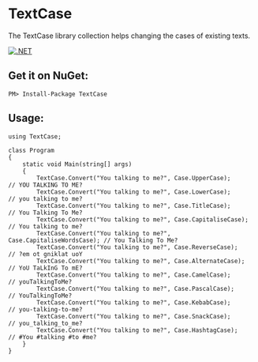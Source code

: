 # TextCase

The TextCase library collection helps changing the cases of existing texts.

[![.NET](https://github.com/ottorinobruni/TextCase/actions/workflows/textcase-tests.yml/badge.svg)](https://github.com/ottorinobruni/TextCase/actions/workflows/textcase-tests.yml)

## Get it on NuGet:

```cscharp
PM> Install-Package TextCase
```
## Usage:

```cscharp
using TextCase;

class Program
{
    static void Main(string[] args)
    {
        TextCase.Convert("You talking to me?", Case.UpperCase);           // YOU TALKING TO ME?
        TextCase.Convert("You talking to me?", Case.LowerCase);           // you talking to me?
        TextCase.Convert("You talking to me?", Case.TitleCase);           // You Talking To Me?
        TextCase.Convert("You talking to me?", Case.CapitaliseCase);      // You talking to me?
        TextCase.Convert("You talking to me?", Case.CapitaliseWordsCase); // You Talking To Me?
        TextCase.Convert("You talking to me?", Case.ReverseCase);         // ?em ot gniklat uoY
        TextCase.Convert("You talking to me?", Case.AlternateCase);       // YoU TaLkInG To mE?
        TextCase.Convert("You talking to me?", Case.CamelCase);           // youTalkingToMe?
        TextCase.Convert("You talking to me?", Case.PascalCase);          // YouTalkingToMe?
        TextCase.Convert("You talking to me?", Case.KebabCase);           // you-talking-to-me?
        TextCase.Convert("You talking to me?", Case.SnackCase);           // you_talking_to_me?
        TextCase.Convert("You talking to me?", Case.HashtagCase);         // #You #talking #to #me?
    }
}
```
